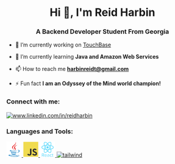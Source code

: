 <h1 align="center">Hi 👋, I'm Reid Harbin</h1>
<h3 align="center">A Backend Developer Student From Georgia</h3>

- 🔭 I’m currently working on [TouchBase](http://touchbase.s3-website-us-west-2.amazonaws.com/)

- 🌱 I’m currently learning **Java and Amazon Web Services**

- 📫 How to reach me **harbinreidt@gmail.com**

- ⚡ Fun fact **I am an Odyssey of the Mind world champion!**

<h3 align="left">Connect with me:</h3>
<p align="left">
<a href="https://linkedin.com/in/www.linkedin.com/in/reidharbin" target="blank"><img align="center" src="https://raw.githubusercontent.com/rahuldkjain/github-profile-readme-generator/master/src/images/icons/Social/linked-in-alt.svg" alt="www.linkedin.com/in/reidharbin" height="30" width="40" /></a>
</p>

<h3 align="left">Languages and Tools:</h3>
<p align="left"> <a href="https://www.java.com" target="_blank" rel="noreferrer"> <img src="https://raw.githubusercontent.com/devicons/devicon/master/icons/java/java-original.svg" alt="java" width="40" height="40"/> </a> <a href="https://developer.mozilla.org/en-US/docs/Web/JavaScript" target="_blank" rel="noreferrer"> <img src="https://raw.githubusercontent.com/devicons/devicon/master/icons/javascript/javascript-original.svg" alt="javascript" width="40" height="40"/> </a> <a href="https://reactjs.org/" target="_blank" rel="noreferrer"> <img src="https://raw.githubusercontent.com/devicons/devicon/master/icons/react/react-original-wordmark.svg" alt="react" width="40" height="40"/> </a> <a href="https://tailwindcss.com/" target="_blank" rel="noreferrer"> <img src="https://www.vectorlogo.zone/logos/tailwindcss/tailwindcss-icon.svg" alt="tailwind" width="40" height="40"/> </a> </p>
